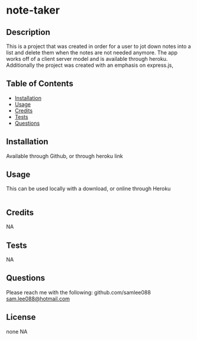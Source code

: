 
  
  
  
  # note-taker

  ## Description

  This is a project that was created in order for a user to jot down notes into a list and delete them when the notes are not needed anymore. The app works off of a client server model and is available through heroku.  Additionally the project was created with an emphasis on express.js, 


  ## Table of Contents
  - [Installation](#Installation)
  - [Usage](#Usage)
  - [Credits](#Credits)
  - [Tests](#Tests)
  - [Questions](#Questions)

  ## Installation

  Available through Github, or through heroku link


  ## Usage

  This can be used locally with a download, or online through Heroku

  ![]()


  ## Credits

  NA


  ## Tests

  NA


  ## Questions

  Please reach me with the following:
  github.com/samlee088
  sam.lee088@hotmail.com

  ## License

  none
  NA


